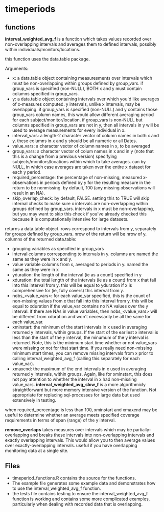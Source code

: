 # timeperiods

## functions

**interval_weighted_avg_f** is a function which takes values recorded over non-overlapping intervals and averages them to defined intervals, possibly within individuals/monitors/locations. 

this function uses the data.table package.

Arguments: 
- x: a data.table object containing measuresments over intervals which must be non-overlapping within groups defined by group_vars. if group_vars is specified (non-NULL), BOTH x and y must contain columns specified in group_vars.
- y: a data.table object containing intervals over which you'd like averages of x-measures computed. y intervals, unlike x intervals, may be overlapping. if group_vars is specified (non-NULL) and y contains those group_vars column names, this would allow different averaging period for each subject/monitor/location. if group_vars is non-NULL but columns specified in group_vars are not in y, then all intervals in y will be used to average measurements for every individual in x.
- interval_vars: a length-2 character vector of column names in both x and y. these columns in x and y should be all numeric or all Dates.
- value_vars: a character vector of column names in x, to be averaged
- group_vars: a character vector of colum names in x and in y (note that this is a change from a previous version) specifying subjects/monitors/locations within which to take averages. can by NULL, in which case averages are taken over the entire x dataset for each y period.
- required_percentage: the percentage of non-missing, measured x-observations in periods defined by y for the resulting measure in the return to be nonmissing. by default, 100 (any missing observations will result in an NA).
- skip_overlap_check: by default, FALSE. setting this to TRUE will skip internal checks to make sure x intervals are non-overlapping within groups defined by group_vars. intervals in x must be non-overlapping, but you may want to skip this check if you've already checked this because it is computationally intensive for large datasets.

returns a data.table object. rows correspond to intervals from y, separately for groups defined by group_vars. nrow of the return will be nrow of y. columns of the returned data.table:
- grouping variables as specified in group_vars
- interval columns corresponding to intervals in y. columns are named the same as they were in x and y.
- value variable columns from x, averaged to periods in y. named the same as they were in x
- yduration: the length of the interval (ie as a count) specified in y
- xduration: the total length of the intervals (ie as a count) from x that fall into this interval from y. this will be equal to yduration if x is comprehensive for (ie, fully covers)  this interval from y.
- nobs_<value_vars>: for each value_var specified, this is the count of non-missing values from x that fall into this interval from y. this will be equal to xduration if the value_var contains no NA values over the y interval. If there are NAs in value variables, then nobs_<value_vars> will be different from xduration and won't necessarily be all the same for each value_var.
- xminstart: the minimum of the start intervals in x used in averaging returned y intervals, within groups. If the start of the earliest x interval is less than the start of the y interval, the minumum of the y interval is returned. Note, this is the minimum start time whether or not value_vars were missing or not for that start time. If you really need non-missing minimum start times, you can remove missing intervals from x prior to calling interval_weighted_avg_f (calling this separately for each value_var).
- xmaxend: the maximum of the end intervals in x used in averaging returned y intervals, within groups. Again, like for xminstart, this does not pay attention to whether the interval in x had non-missing value_vars.
**interval_weighted_avg_slow_f** is a more algorithmicly straightforward but more memory intensive version of the function. Not appropriate for replacing sql-processes for large data but used extensively in testing.

when required_percentage is less than 100, xminstart and xmaxend may be useful to determine whether an average meets specified coverage requirements in terms of span (range) of the y interval. 

**remove_overlaps** takes measures over intervals which  may be partially-overlapping and breaks these intervals into non-overlapping intervals and exactly overlapping intervals. This would allow you to then average values over exactly-overlapping intervals. useful if you have overlapping monitoring data at a single site.

## Files

- timeperiod_functions.R contains the source for the functions. 
- The example file generates some example data and demonstrates how to use the interval_weighted_avg_f function.
- the tests file contains testing to ensure the interval_weighted_avg_f function is working and contains some more complicated examples, particularly when dealing with recorded data that is overlapping.

